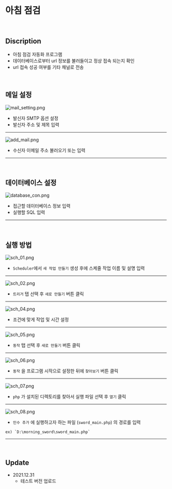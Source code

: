 # 아침 점검 
<br/>

## Discription
- 아침 점검 자동화 프로그램
- 데이터베이스로부터 url 정보를 불러들이고 정상 접속 되는지 확인
- url 접속 성공 여부를 기타 채널로 전송


<br/>


## 메일 설정
![mail_setting.png](./readme_img/mail_setting.png) 
- 발신자 SMTP 옵션 설정
- 발신자 주소 및 제목 입력
_______________________________________________

![add_mail.png](./readme_img/add_mail.png) 
- 수신자 이메일 주소 불러오기 또는 입력
_______________________________________________

<br/>


## 데이터베이스 설정
![database_con.png](./readme_img/database_con.png) 
- 접근할 데이터베이스 정보 입력
- 실행할 SQL 입력
_______________________________________________


<br/>


## 실행 방법
![sch_01.png](./readme_img/sch_01.png) 
- `Scheduler`에서 `새 작업 만들기` 생성 후에 스케줄 작업 이름 및 설명 입력
_______________________________________________

![sch_02.png](./readme_img/sch_02.png) 
- `트리거` 탭 선택 후 `새로 만들기` 버튼 클릭
_______________________________________________

![sch_04.png](./readme_img/sch_04.png) 
- 조건에 맞게 작업 및 시간 설정
_______________________________________________

![sch_05.png](./readme_img/sch_05.png) 
- `동작` 탭 선택 후 `새로 만들기` 버튼 클릭
_______________________________________________

![sch_06.png](./readme_img/sch_06.png) 
- `동작` 을 프로그램 시작으로 설정한 뒤에 `찾아보기` 버튼 클릭
_______________________________________________


![sch_07.png](./readme_img/sch_07.png) 
- `php` 가 설치된 디렉토리를 찾아서 실행 파일 선택 후 `열기` 클릭
_______________________________________________

![sch_08.png](./readme_img/sch_08.png) 
- `인수 추가` 에 실행하고자 하는 파일 (`sword_main.php`) 의 경로를 입력
```
ex) `D:\morning_sword\sword_main.php`
```
_______________________________________________


<br/>



## Update
- 2021.12.31 
    - 테스트 버전 업로드



<br/>



